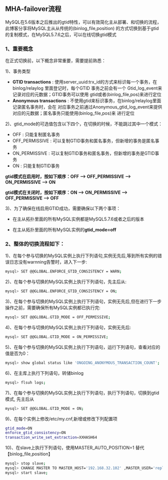 ## MHA-failover流程
MySQL在5.6版本之后推出的gtid特性，可以有效简化主从部署、和切换的流程，此博客分享将MySQL主从从传统的(binlog_file,position)
的方式切换到基于gtid的复制模式，在MySQL5.7.6之后，可以在线切换gtid模式
### 1、重要概念
在正式切换前，以下概念非常重要，需要提前熟悉：

1)、事务类型

  - **GTID transactions** : 使用server_uuid:trx_id的方式来标识每一个事务，在binlog/relaylog
    里面登记时，每个GTID 事务之前会有一个 Gtid_log_event来记录对应的元数据；GTID事务可以使用
    gtid或者(binlog_file,pos)来进行定位
  - **Anonymous transactions** : 不使用gtid来标识事务，在binlog/relaylog里面记录匿名事务时，会在
    对应事务之前通过Anonymous_gtid_log_event来提供对应的元数据；匿名事务只能使用(binlog_file,pos)来
    进行定位

2)、gtid_mode的可选值包含以下四个，在切换的时候，不能跳过其中一个模式：

  - OFF : 只能复制匿名事务
  - OFF_PERMISSIVE : 可以复制GTID事务和匿名事务，但新增的事务是匿名事务
  - ON_PERMISSIVE : 可以复制GTID事务和匿名事务，但新增的事务是GTID事务
  - ON : 只能复制GTID事务

**gtid模式在启用时，按如下顺序：OFF --> OFF_PERMISSIVE --> ON_PERMISSIVE --> ON**

**gtid模式在关闭时，按如下顺序：ON --> ON_PERMISSIVE --> OFF_PERMISSIVE  --> OFF**

3)、为了确保在线启用GTID成功，需要确保以下两个事项：
 
  - 在主从拓扑里面的所有MySQL实例都是MySQL5.7.6或者之后的版本

  - 在主从拓扑里面的所有MySQL实例的**gtid_mode=off**

### 2、整体的切换流程如下：

1)、在每个参与切换的MySQL实例上执行下列语句,实例无先后,等到所有实例的错误日志没有warnning告警时，进入下一步:
```bash
mysql> SET @@GLOBAL.ENFORCE_GTID_CONSISTENCY = WARN; 
```

2)、在每个参与切换的MySQL实例上执行下列语句，先主后从:
```bash
mysql> SET @@GLOBAL.ENFORCE_GTID_CONSISTENCY = ON;
```

3)、在每个参与切换的MySQL实例上执行下列语句，实例无先后,但在进行下一步操作之前，需要确保所有MySQL实例都已执行完:
```bash
mysql> SET @@GLOBAL.GTID_MODE = OFF_PERMISSIVE;
```

4)、在每个参与切换的MySQL实例上执行下列语句，实例无先后:
```bash
mysql> SET @@GLOBAL.GTID_MODE = ON_PERMISSIVE;
```

5)、在每个参与切换的MySQL实例上执行下列语句，运行下列语句，查看对应的值是否为0：
```bash
mysql> show global status like 'ONGOING_ANONYMOUS_TRANSACTION_COUNT';
```
6)、在主库上执行下列语句，转储binlog
```bash
mysql> flsuh logs;
```

7)、在每个参与切换的MySQL实例上执行下列语句，执行下列语句，切换到gtid模式, 先主后从
```bash
mysql> SET @@GLOBAL.GTID_MODE = ON; 
```
9)、在每个实例上修改/etc/my.cnf,新增或修改下列配置项
```bash
gtid_mode=ON 
enforce_gtid_consistency=ON
transaction_write_set_extraction=XXHASH64
```
10)、在slave上执行下列语句，使用MASTER_AUTO_POSITION=1 替代【binlog_file,position】

```bash
mysql> stop slave;
mysql> CHANGE MASTER TO MASTER_HOST='192.168.32.102' ,MASTER_USER='repl' ,MASTER_PASSWORD='Repl_Pass_321',MASTER_AUTO_POSITION=1; 
mysql> start slave;				
```
